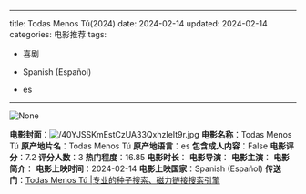
---
title: Todas Menos Tú(2024)
date: 2024-02-14
updated: 2024-02-14
categories: 电影推荐
tags:

- 喜剧

- Spanish (Español)
- es
---

<img src="https://image.tmdb.org/t/p/originalNone" alt="None" title="None">

**电影封面**：<img src="https://image.tmdb.org/t/p/w200/40YJSSKmEstCzUA33QxhzIeIt9r.jpg" alt="/40YJSSKmEstCzUA33QxhzIeIt9r.jpg" title="/40YJSSKmEstCzUA33QxhzIeIt9r.jpg">
**电影名称**：Todas Menos Tú
**原产地片名**：Todas Menos Tú
**原产地语言**：es
**包含成人内容**：False
**电影评分**：7.2
**评分人数**：3
**热门程度**：16.85
**电影时长**：
**电影导演**：
**电影主演**：
**电影简介**：
**电影上映时间**：2024-02-14
**电影上映国家**：Spanish (Español)
**传送门**：[Todas Menos Tú |专业的种子搜索、磁力链接搜索引擎](https://movie.amd794.com:2083/?search=Todas%20Menos%20T%C3%BA&ordering=&mode=match_phrase&page_size=10&page=1)

